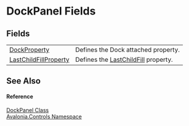 # DockPanel Fields




## Fields
<table>
<tr>
<td><a href="F_Avalonia_Controls_DockPanel_DockProperty">DockProperty</a></td>
<td>Defines the Dock attached property.</td>
</tr>
<tr>
<td><a href="F_Avalonia_Controls_DockPanel_LastChildFillProperty">LastChildFillProperty</a></td>
<td>Defines the <a href="P_Avalonia_Controls_DockPanel_LastChildFill">LastChildFill</a> property.</td>
</tr>
</table>

## See Also


#### Reference
<a href="T_Avalonia_Controls_DockPanel">DockPanel Class</a>  
<a href="N_Avalonia_Controls">Avalonia.Controls Namespace</a>  
